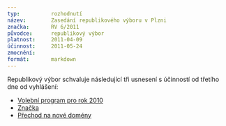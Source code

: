 ```yaml
---
typ:          rozhodnutí
název:        Zasedání republikového výboru v Plzni
značka:       RV 6/2011
původce:      republikový výbor
platnost:     2011-04-09
účinnost:     2011-05-24
zmocnění:     
formát:       markdown
---
```

Republikový výbor schvaluje následující tři usnesení s účinností od třetího dne od vyhlášení:

* [Volební program pro rok 2010](http://www.pirati.cz/rv/program)
* [Značka](http://www.pirati.cz/rv/znacka)
* [Přechod na nové domény](http://www.pirati.cz/rv/domeny)
